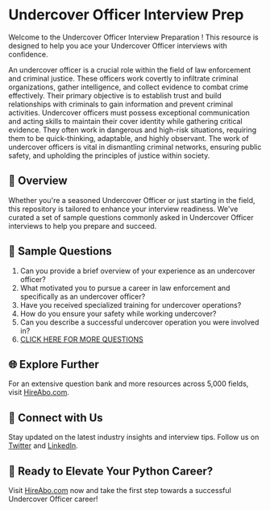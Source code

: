 # Undercover Officer Interview Prep

Welcome to the Undercover Officer Interview Preparation ! This resource is designed to help you ace your Undercover Officer interviews with confidence.

An undercover officer is a crucial role within the field of law enforcement and criminal justice. These officers work covertly to infiltrate criminal organizations, gather intelligence, and collect evidence to combat crime effectively. Their primary objective is to establish trust and build relationships with criminals to gain information and prevent criminal activities. Undercover officers must possess exceptional communication and acting skills to maintain their cover identity while gathering critical evidence. They often work in dangerous and high-risk situations, requiring them to be quick-thinking, adaptable, and highly observant. The work of undercover officers is vital in dismantling criminal networks, ensuring public safety, and upholding the principles of justice within society.

## 🚀 Overview

Whether you're a seasoned Undercover Officer or just starting in the field, this repository is tailored to enhance your interview readiness. We've curated a set of sample questions commonly asked in Undercover Officer interviews to help you prepare and succeed.

## 📝 Sample Questions

1. Can you provide a brief overview of your experience as an undercover officer?
2. What motivated you to pursue a career in law enforcement and specifically as an undercover officer?
3. Have you received specialized training for undercover operations?
4. How do you ensure your safety while working undercover?
5. Can you describe a successful undercover operation you were involved in?
6. [CLICK HERE FOR MORE QUESTIONS](https://hireabo.com/job/9_3_12/Undercover%20Officer)

## 🌐 Explore Further

For an extensive question bank and more resources across 5,000 fields, visit [HireAbo.com](https://www.hireabo.com).

## 📱 Connect with Us

Stay updated on the latest industry insights and interview tips. Follow us on [Twitter](https://twitter.com/hireabo) and [LinkedIn](https://www.linkedin.com/in/hire-abo-3609972a8/).

## 🚀 Ready to Elevate Your Python Career?

Visit [HireAbo.com](https://www.hireabo.com) now and take the first step towards a successful Undercover Officer career!